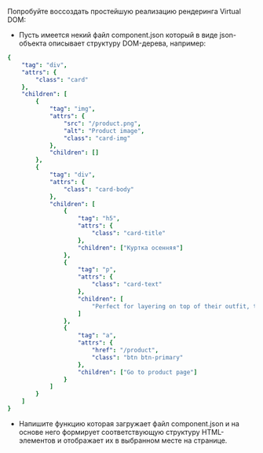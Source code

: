 Попробуйте воссоздать простейшую реализацию рендеринга Virtual DOM:

* Пусть имеется некий файл component.json который в виде json-объекта описывает структуру DOM-дерева, например:

```yaml
{
    "tag": "div",
    "attrs": {
        "class": "card"
    },
    "children": [
        {
            "tag": "img",
            "attrs": {
                "src": "/product.png",
                "alt": "Product image",
                "class": "card-img"
            },
            "children": []
        },
        {
            "tag": "div",
            "attrs": {
                "class": "card-body"
            },
            "children": [
                {
                    "tag": "h5",
                    "attrs": {
                        "class": "card-title"
                    },
                    "children": ["Куртка осенняя"]
                },
                {
                    "tag": "p",
                    "attrs": {
                        "class": "card-text"
                    },
                    "children": [
                        "Perfect for layering on top of their outfit, this navy blue printed midweight coat features a warm quilted wadding with a shower resistant finish to protect them from the elements"
                    ]
                },
                {
                    "tag": "a",
                    "attrs": {
                        "href": "/product",
                        "class": "btn btn-primary"
                    },
                    "children": ["Go to product page"]
                }
            ]
        }
    ]
}
```
* Напишите функцию которая загружает файл component.json и на основе него формирует соответствующую структуру HTML-элементов и отображает их в выбранном месте на странице.